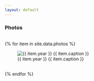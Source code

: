 ```yaml
---
layout: default
---
```

<div class="posts">
<h3> Photos </h3>
<div class="posts">
<br />
{% for item in site.data.photos %}
<figure>
	<img src="{{ site.baseurl }}/images/group_photos/{{ item.file }}" alt="{{ item.year }} {{ item.caption }}">
	<figcaption> {{ item.year }} {{ item.caption }} </figcaption>
</figure>
<br />
{% endfor %}
<br />
</div>
</div>
